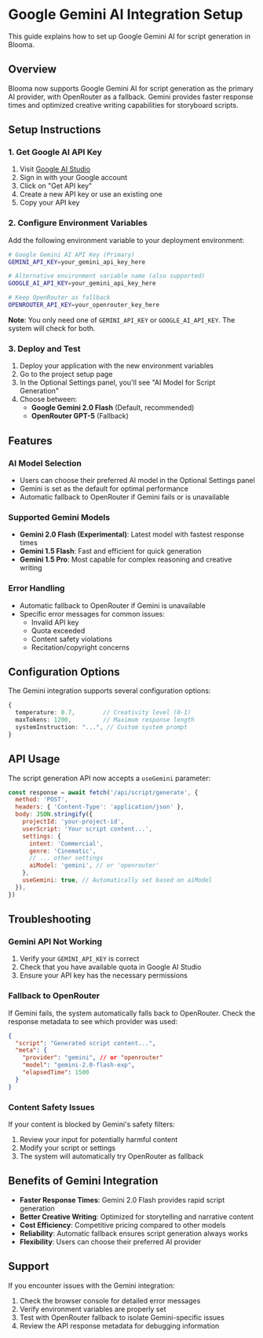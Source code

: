 # Google Gemini AI Integration Setup

This guide explains how to set up Google Gemini AI for script generation in Blooma.

## Overview

Blooma now supports Google Gemini AI for script generation as the primary AI provider, with OpenRouter as a fallback. Gemini provides faster response times and optimized creative writing capabilities for storyboard scripts.

## Setup Instructions

### 1. Get Google AI API Key

1. Visit [Google AI Studio](https://aistudio.google.com/)
2. Sign in with your Google account
3. Click on "Get API key"
4. Create a new API key or use an existing one
5. Copy your API key

### 2. Configure Environment Variables

Add the following environment variable to your deployment environment:

```bash
# Google Gemini AI API Key (Primary)
GEMINI_API_KEY=your_gemini_api_key_here

# Alternative environment variable name (also supported)
GOOGLE_AI_API_KEY=your_gemini_api_key_here

# Keep OpenRouter as fallback
OPENROUTER_API_KEY=your_openrouter_key_here
```

**Note**: You only need one of `GEMINI_API_KEY` or `GOOGLE_AI_API_KEY`. The system will check for both.

### 3. Deploy and Test

1. Deploy your application with the new environment variables
2. Go to the project setup page
3. In the Optional Settings panel, you'll see "AI Model for Script Generation"
4. Choose between:
   - **Google Gemini 2.0 Flash** (Default, recommended)
   - **OpenRouter GPT-5** (Fallback)

## Features

### AI Model Selection

- Users can choose their preferred AI model in the Optional Settings panel
- Gemini is set as the default for optimal performance
- Automatic fallback to OpenRouter if Gemini fails or is unavailable

### Supported Gemini Models

- **Gemini 2.0 Flash (Experimental)**: Latest model with fastest response times
- **Gemini 1.5 Flash**: Fast and efficient for quick generation
- **Gemini 1.5 Pro**: Most capable for complex reasoning and creative writing

### Error Handling

- Automatic fallback to OpenRouter if Gemini is unavailable
- Specific error messages for common issues:
  - Invalid API key
  - Quota exceeded
  - Content safety violations
  - Recitation/copyright concerns

## Configuration Options

The Gemini integration supports several configuration options:

```typescript
{
  temperature: 0.7,        // Creativity level (0-1)
  maxTokens: 1200,         // Maximum response length
  systemInstruction: "...", // Custom system prompt
}
```

## API Usage

The script generation API now accepts a `useGemini` parameter:

```javascript
const response = await fetch('/api/script/generate', {
  method: 'POST',
  headers: { 'Content-Type': 'application/json' },
  body: JSON.stringify({
    projectId: 'your-project-id',
    userScript: 'Your script content...',
    settings: {
      intent: 'Commercial',
      genre: 'Cinematic',
      // ... other settings
      aiModel: 'gemini', // or 'openrouter'
    },
    useGemini: true, // Automatically set based on aiModel
  }),
})
```

## Troubleshooting

### Gemini API Not Working

1. Verify your `GEMINI_API_KEY` is correct
2. Check that you have available quota in Google AI Studio
3. Ensure your API key has the necessary permissions

### Fallback to OpenRouter

If Gemini fails, the system automatically falls back to OpenRouter. Check the response metadata to see which provider was used:

```json
{
  "script": "Generated script content...",
  "meta": {
    "provider": "gemini", // or "openrouter"
    "model": "gemini-2.0-flash-exp",
    "elapsedTime": 1500
  }
}
```

### Content Safety Issues

If your content is blocked by Gemini's safety filters:

1. Review your input for potentially harmful content
2. Modify your script or settings
3. The system will automatically try OpenRouter as fallback

## Benefits of Gemini Integration

- **Faster Response Times**: Gemini 2.0 Flash provides rapid script generation
- **Better Creative Writing**: Optimized for storytelling and narrative content
- **Cost Efficiency**: Competitive pricing compared to other models
- **Reliability**: Automatic fallback ensures script generation always works
- **Flexibility**: Users can choose their preferred AI provider

## Support

If you encounter issues with the Gemini integration:

1. Check the browser console for detailed error messages
2. Verify environment variables are properly set
3. Test with OpenRouter fallback to isolate Gemini-specific issues
4. Review the API response metadata for debugging information

